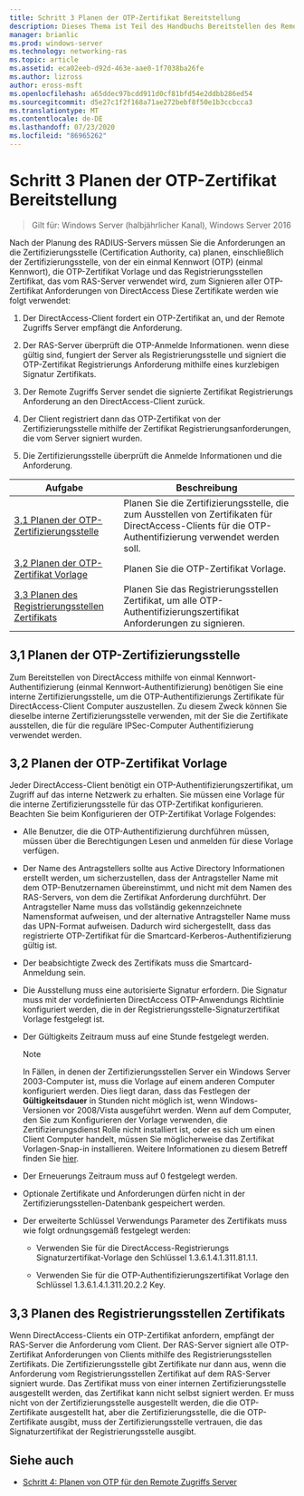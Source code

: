 ```yaml
---
title: Schritt 3 Planen der OTP-Zertifikat Bereitstellung
description: Dieses Thema ist Teil des Handbuchs Bereitstellen des Remote Zugriffs mit OTP-Authentifizierung in Windows Server 2016.
manager: brianlic
ms.prod: windows-server
ms.technology: networking-ras
ms.topic: article
ms.assetid: eca02eeb-d92d-463e-aae0-1f7038ba26fe
ms.author: lizross
author: eross-msft
ms.openlocfilehash: a65ddec97bcdd911d0cf81bfd54e2ddbb286ed54
ms.sourcegitcommit: d5e27c1f2f168a71ae272bebf8f50e1b3ccbcca3
ms.translationtype: MT
ms.contentlocale: de-DE
ms.lasthandoff: 07/23/2020
ms.locfileid: "86965262"
---
```

# <a name="step-3-plan-otp-certificate-deployment"></a>Schritt 3 Planen der OTP-Zertifikat Bereitstellung

>Gilt für: Windows Server (halbjährlicher Kanal), Windows Server 2016

Nach der Planung des RADIUS-Servers müssen Sie die Anforderungen an die Zertifizierungsstelle (Certification Authority, ca) planen, einschließlich der Zertifizierungsstelle, von der ein einmal Kennwort (OTP) (einmal Kennwort), die OTP-Zertifikat Vorlage und das Registrierungsstellen Zertifikat, das vom RAS-Server verwendet wird, zum Signieren aller OTP-Zertifikat Anforderungen von DirectAccess Diese Zertifikate werden wie folgt verwendet:  
  
1.  Der DirectAccess-Client fordert ein OTP-Zertifikat an, und der Remote Zugriffs Server empfängt die Anforderung.  
  
2.  Der RAS-Server überprüft die OTP-Anmelde Informationen. wenn diese gültig sind, fungiert der Server als Registrierungsstelle und signiert die OTP-Zertifikat Registrierungs Anforderung mithilfe eines kurzlebigen Signatur Zertifikats.  
  
3.  Der Remote Zugriffs Server sendet die signierte Zertifikat Registrierungs Anforderung an den DirectAccess-Client zurück.  
  
4.  Der Client registriert dann das OTP-Zertifikat von der Zertifizierungsstelle mithilfe der Zertifikat Registrierungsanforderungen, die vom Server signiert wurden.  
  
5.  Die Zertifizierungsstelle überprüft die Anmelde Informationen und die Anforderung.  
  
|Aufgabe|Beschreibung|  
|----|--------|  
|[3,1 Planen der OTP-Zertifizierungsstelle](#bkmk_3_1_CA)|Planen Sie die Zertifizierungsstelle, die zum Ausstellen von Zertifikaten für DirectAccess-Clients für die OTP-Authentifizierung verwendet werden soll.|  
|[3,2 Planen der OTP-Zertifikat Vorlage](#bkmk_3_2_OTP_Cert)|Planen Sie die OTP-Zertifikat Vorlage.|
|[3,3 Planen des Registrierungsstellen Zertifikats](#bkmk_33RACert)|Planen Sie das Registrierungsstellen Zertifikat, um alle OTP-Authentifizierungszertifikat Anforderungen zu signieren.|

## <a name="31-plan-the-otp-ca"></a><a name="bkmk_3_1_CA"></a>3,1 Planen der OTP-Zertifizierungsstelle  
Zum Bereitstellen von DirectAccess mithilfe von einmal Kennwort-Authentifizierung (einmal Kennwort-Authentifizierung) benötigen Sie eine interne Zertifizierungsstelle, um die OTP-Authentifizierungs Zertifikate für DirectAccess-Client Computer auszustellen. Zu diesem Zweck können Sie dieselbe interne Zertifizierungsstelle verwenden, mit der Sie die Zertifikate ausstellen, die für die reguläre IPSec-Computer Authentifizierung verwendet werden.  
  
## <a name="32-plan-the-otp-certificate-template"></a><a name="bkmk_3_2_OTP_Cert"></a>3,2 Planen der OTP-Zertifikat Vorlage  
Jeder DirectAccess-Client benötigt ein OTP-Authentifizierungszertifikat, um Zugriff auf das interne Netzwerk zu erhalten. Sie müssen eine Vorlage für die interne Zertifizierungsstelle für das OTP-Zertifikat konfigurieren. Beachten Sie beim Konfigurieren der OTP-Zertifikat Vorlage Folgendes:  
  
-   Alle Benutzer, die die OTP-Authentifizierung durchführen müssen, müssen über die Berechtigungen Lesen und anmelden für diese Vorlage verfügen.  
  
-   Der Name des Antragstellers sollte aus Active Directory Informationen erstellt werden, um sicherzustellen, dass der Antragsteller Name mit dem OTP-Benutzernamen übereinstimmt, und nicht mit dem Namen des RAS-Servers, von dem die Zertifikat Anforderung durchführt. Der Antragsteller Name muss das vollständig gekennzeichnete Namensformat aufweisen, und der alternative Antragsteller Name muss das UPN-Format aufweisen. Dadurch wird sichergestellt, dass das registrierte OTP-Zertifikat für die Smartcard-Kerberos-Authentifizierung gültig ist.  
  
-   Der beabsichtigte Zweck des Zertifikats muss die Smartcard-Anmeldung sein.  
  
-   Die Ausstellung muss eine autorisierte Signatur erfordern. Die Signatur muss mit der vordefinierten DirectAccess OTP-Anwendungs Richtlinie konfiguriert werden, die in der Registrierungsstelle-Signaturzertifikat Vorlage festgelegt ist.  
  
-   Der Gültigkeits Zeitraum muss auf eine Stunde festgelegt werden.  
  
    > [!NOTE]  
    > In Fällen, in denen der Zertifizierungsstellen Server ein Windows Server 2003-Computer ist, muss die Vorlage auf einem anderen Computer konfiguriert werden. Dies liegt daran, dass das Festlegen der **Gültigkeitsdauer** in Stunden nicht möglich ist, wenn Windows-Versionen vor 2008/Vista ausgeführt werden. Wenn auf dem Computer, den Sie zum Konfigurieren der Vorlage verwenden, die Zertifizierungsdienst Rolle nicht installiert ist, oder es sich um einen Client Computer handelt, müssen Sie möglicherweise das Zertifikat Vorlagen-Snap-in installieren. Weitere Informationen zu diesem Betreff finden Sie [hier](/previous-versions/windows/it-pro/windows-server-2008-R2-and-2008/cc732445(v=ws.11)).  
  
-   Der Erneuerungs Zeitraum muss auf 0 festgelegt werden.  
  
-   Optionale Zertifikate und Anforderungen dürfen nicht in der Zertifizierungsstellen-Datenbank gespeichert werden.  
  
-   Der erweiterte Schlüssel Verwendungs Parameter des Zertifikats muss wie folgt ordnungsgemäß festgelegt werden:  
  
    -   Verwenden Sie für die DirectAccess-Registrierungs Signaturzertifikat-Vorlage den Schlüssel 1.3.6.1.4.1.311.81.1.1.  
  
    -   Verwenden Sie für die OTP-Authentifizierungszertifikat Vorlage den Schlüssel 1.3.6.1.4.1.311.20.2.2 Key.  
  
## <a name="33-plan-the-registration-authority-certificate"></a><a name="bkmk_33RACert"></a>3,3 Planen des Registrierungsstellen Zertifikats  
Wenn DirectAccess-Clients ein OTP-Zertifikat anfordern, empfängt der RAS-Server die Anforderung vom Client. Der RAS-Server signiert alle OTP-Zertifikat Anforderungen von Clients mithilfe des Registrierungsstellen Zertifikats. Die Zertifizierungsstelle gibt Zertifikate nur dann aus, wenn die Anforderung vom Registrierungsstellen Zertifikat auf dem RAS-Server signiert wurde. Das Zertifikat muss von einer internen Zertifizierungsstelle ausgestellt werden, das Zertifikat kann nicht selbst signiert werden. Er muss nicht von der Zertifizierungsstelle ausgestellt werden, die die OTP-Zertifikate ausgestellt hat, aber die Zertifizierungsstelle, die die OTP-Zertifikate ausgibt, muss der Zertifizierungsstelle vertrauen, die das Signaturzertifikat der Registrierungsstelle ausgibt.  
  
## <a name="see-also"></a><a name="BKMK_Links"></a>Siehe auch  
  
-   [Schritt 4: Planen von OTP für den Remote Zugriffs Server](Step-4-Plan-for-OTP-on-the-Remote-Access-Server.md)  
  
